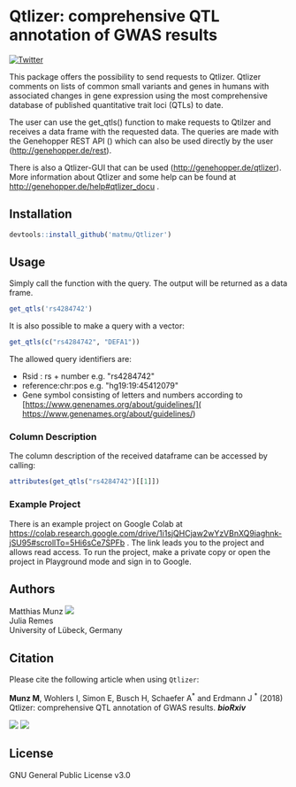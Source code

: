 # Qtlizer: comprehensive QTL annotation of GWAS results
[![Twitter](https://img.shields.io/twitter/url/http/shields.io.svg?style=social)](https://twitter.com/intent/tweet?hashtags=Qtlizer&url=https://www.biorxiv.org/content/10.1101/495903v2&screen_name=_matmu)

This package offers the possibility to send requests to Qtlizer. Qtlizer comments on lists of common small variants and genes in humans with associated changes in gene expression using the most comprehensive database of published quantitative trait loci (QTLs) to date.

The user can use the get_qtls() function to make requests to Qtilzer and receives a data frame with the requested data. The queries are made with the Genehopper REST API () which can also be used directly by the user (http://genehopper.de/rest).

There is also a Qtlizer-GUI that can be used (http://genehopper.de/qtlizer). More information about Qtlizer and some help can be found at  http://genehopper.de/help#qtlizer_docu .

## Installation
```R
devtools::install_github('matmu/Qtlizer')
```

## Usage
Simply call the function with the query. The output will be returned as a data frame.

```R
get_qtls('rs4284742')
```
It is also possible to make a query with a vector: 

```R
get_qtls(c("rs4284742", "DEFA1"))
```

The allowed query identifiers are: 

+ Rsid : rs + number e.g. "rs4284742"
+ reference:chr:pos e.g. "hg19:19:45412079"
+ Gene symbol consisting of letters and numbers according to  [https://www.genenames.org/about/guidelines/]( https://www.genenames.org/about/guidelines/)

### Column Description
The column description of the received dataframe can be accessed by calling:

```R
attributes(get_qtls("rs4284742")[[1]])
```

### Example Project
There is an example project on Google Colab at https://colab.research.google.com/drive/1i1sjQHCjaw2wYzVBnXQ9iaghnk-jSU95#scrollTo=5Hi6sCe7SPFb . The link leads you to the project and allows read access. To run the project, make a private copy or open the project in Playground mode and sign in to Google. 

## Authors
Matthias Munz [![](https://img.shields.io/twitter/follow/_matmu?label=Follow&style=social)](https://img.shields.io/twitter/follow/_matmu?label=Follow&style=social)\
Julia Remes\
University of Lübeck, Germany

## Citation
Please cite the following article when using `Qtlizer`:

**Munz M**, Wohlers I, Simon E, Busch H, Schaefer A<sup>\*</sup> and Erdmann J <sup>\*</sup> (2018) Qtlizer: comprehensive QTL annotation of GWAS results. ***bioRxiv***

[![](https://img.shields.io/badge/doi-https%3A%2F%2Fdoi.org%2F10.1101%2F495903%20-green.svg)](https://doi.org/10.1101/495903)
[![](https://img.shields.io/badge/Altmetric-17-green.svg)](https://www.altmetric.com/details/52777590)

## License
GNU General Public License v3.0


